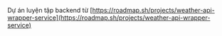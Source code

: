 Dự án luyện tập backend từ [https://roadmap.sh/projects/weather-api-wrapper-service](https://roadmap.sh/projects/weather-api-wrapper-service)
